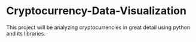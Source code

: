 # Cryptocurrency-Data-Visualization

This project will be analyzing cryptocurrencies in great detail using python and its libraries.



